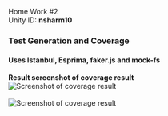 Home Work #2 <br>
Unity ID: <b>nsharm10</b><br>

<h3>Test Generation and Coverage</h3>
<h4>Uses Istanbul, Esprima, faker.js and mock-fs</h4>

<b>Result screenshot of coverage result</b>
<br>
![Screenshot of coverage result](https://cloud.githubusercontent.com/assets/9297464/6198510/45c998c6-b3d4-11e4-8728-a3c7d126f489.PNG)
<br><br>
![Screenshot of coverage result](https://cloud.githubusercontent.com/assets/9297464/6198526/40cfe8c4-b3d5-11e4-9fee-425a8e9634a9.PNG)
